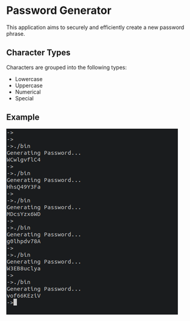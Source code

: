 # Password Generator

This application aims to securely and efficiently create a new password phrase.

## Character Types

Characters are grouped into the following types:
* Lowercase
* Uppercase
* Numerical
* Special

## Example

![Example](./example.png)
